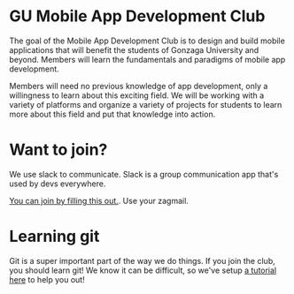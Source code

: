 # GU Mobile App Development Club

The goal of the Mobile App Development Club is to design and build mobile applications that will benefit the students of Gonzaga University and beyond. Members will learn the fundamentals and paradigms of mobile app development.

Members will need no previous knowledge of app development, only a willingness to learn about this exciting field. We will be working with a variety of platforms and organize a variety of projects for students to learn more about this field and put that knowledge into action.

# Want to join?

We use slack to communicate. Slack is a group communication app that's used by devs everywhere.

[You can join by filling this out.](https://goo.gl/forms/3Gz0esrKSndUMlOK2). Use your zagmail.

# Learning git
Git is a super important part of the way we do things. If you join the club, you should learn git! We know it can be difficult, so we've setup [a tutorial here](https://gumad.club/lets-learn-git) to help you out!
